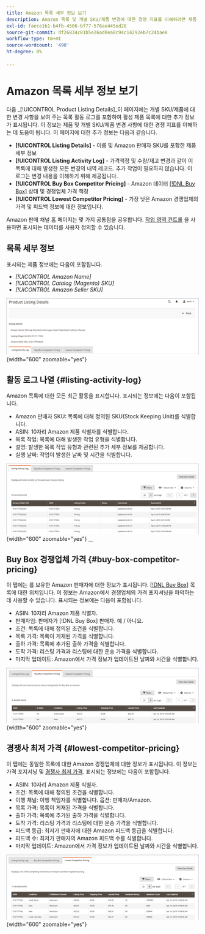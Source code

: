 ```yaml
---
title: Amazon 목록 세부 정보 보기
description: Amazon 목록 및 개별 SKU/제품 변경에 대한 경쟁 지표를 이해하려면 제품 목록 세부 사항 페이지 를 검토하십시오.
exl-id: faece1b1-b4fb-4506-bf77-576ae445ed28
source-git-commit: df26834c81b5e26ad0ea8c94c14292eb7c24bae8
workflow-type: tm+mt
source-wordcount: '490'
ht-degree: 0%

---
```


# Amazon 목록 세부 정보 보기

다음 _[!UICONTROL Product Listing Details]_이 페이지에는 개별 SKU/제품에 대한 변경 사항을 보여 주는 목록 활동 로그를 포함하여 활성 제품 목록에 대한 추가 정보가 표시됩니다. 이 정보는 제품 및 개별 SKU/제품 변경 사항에 대한 경쟁 지표를 이해하는 데 도움이 됩니다. 이 페이지에 대한 추가 정보는 다음과 같습니다.

- **[!UICONTROL Listing Details]** - 이름 및 Amazon 판매자 SKU를 포함한 제품 세부 정보
- **[!UICONTROL Listing Activity Log]** - 가격책정 및 수량/재고 변경과 같이 이 목록에 대해 발생한 모든 변경의 내역 레코드. 추가 작업이 필요하지 않습니다. 이 로그는 변경 내용을 이해하기 위해 제공됩니다.
- **[!UICONTROL Buy Box Competitor Pricing]** - Amazon 데이터 [[!DNL Buy Box]](./buy-box-competitor-pricing.md) 상태 및 경쟁업체 가격 책정
- **[!UICONTROL Lowest Competitor Pricing]** - 가장 낮은 Amazon 경쟁업체의 가격 및 피드백 정보에 대한 정보입니다.

Amazon 판매 채널 홈 페이지는 몇 가지 공통점을 공유합니다. [작업 영역 컨트롤](./workspace-controls.md) 을 사용하면 표시되는 데이터를 사용자 정의할 수 있습니다.

## 목록 세부 정보

표시되는 제품 정보에는 다음이 포함됩니다.

- _[!UICONTROL Amazon Name]_
- _[!UICONTROL Catalog (Magento) SKU]_
- _[!UICONTROL Amazon Seller SKU]_

![목록 세부 정보](assets/amazon-product-listing-details.png){width="600" zoomable="yes"}

## 활동 로그 나열 {#listing-activity-log}

Amazon 목록에 대한 모든 최근 활동을 표시합니다. 표시되는 정보에는 다음이 포함됩니다.

- Amazon 판매자 SKU: 목록에 대해 정의된 SKU(Stock Keeping Unit)를 식별합니다.
- ASIN: 10자리 Amazon 제품 식별자를 식별합니다.
- 목록 작업: 목록에 대해 발생한 작업 유형을 식별합니다.
- 설명: 발생한 목록 작업 유형과 관련된 추가 세부 정보를 제공합니다.
- 실행 날짜: 작업이 발생한 날짜 및 시간을 식별합니다.

![제품 목록 세부 사항 - 활동 로그 나열](assets/amazon-listing-activity-log.png){width="600" zoomable="yes"}
__

## Buy Box 경쟁업체 가격 {#buy-box-competitor-pricing}

이 탭에는 를 보유한 Amazon 판매자에 대한 정보가 표시됩니다. [[!DNL Buy Box]](./buy-box-competitor-pricing.md) 목록에 대한 위치입니다. 이 정보는 Amazon에서 경쟁업체의 가격 포지셔닝을 파악하는 데 사용할 수 있습니다. 표시되는 정보에는 다음이 포함됩니다.

- ASIN: 10자리 Amazon 제품 식별자.
- 판매자임: 판매자가 [!DNL Buy Box] 판매자. 예 / 아니요.
- 조건: 목록에 대해 정의된 조건을 식별합니다.
- 목록 가격: 목록이 게재된 가격을 식별합니다.
- 출하 가격: 목록에 추가된 출하 가격을 식별합니다.
- 도착 가격: 리스팅 가격과 리스팅에 대한 운송 가격을 식별합니다.
- 마지막 업데이트: Amazon에서 가격 정보가 업데이트된 날짜와 시간을 식별합니다.

![제품 목록 세부 정보: Buy Box 경쟁업체 가격](assets/amazon-listing-details-buy-box-2.png){width="600" zoomable="yes"}

## 경쟁사 최저 가격 {#lowest-competitor-pricing}

이 탭에는 동일한 목록에 대한 Amazon 경쟁업체에 대한 정보가 표시됩니다. 이 정보는 가격 포지셔닝 및 [경쟁사 최저 가격](./lowest-competitor-pricing.md). 표시되는 정보에는 다음이 포함됩니다.

- ASIN: 10자리 Amazon 제품 식별자.
- 조건: 목록에 대해 정의된 조건을 식별합니다.
- 이행 채널: 이행 책임자를 식별합니다. 옵션: 판매자/Amazon.
- 목록 가격: 목록이 게재된 가격을 식별합니다.
- 출하 가격: 목록에 추가된 출하 가격을 식별합니다.
- 도착 가격: 리스팅 가격과 리스팅에 대한 운송 가격을 식별합니다.
- 피드백 등급: 최저가 판매자에 대한 Amazon 피드백 등급을 식별합니다.
- 피드백 수: 최저가 판매자의 Amazon 피드백 수를 식별합니다.
- 마지막 업데이트: Amazon에서 가격 정보가 업데이트된 날짜와 시간을 식별합니다.

![제품 목록 세부 정보 - 경쟁업체 최저 가격](assets/amazon-listing-details-lowest-comp.png){width="600" zoomable="yes"}
